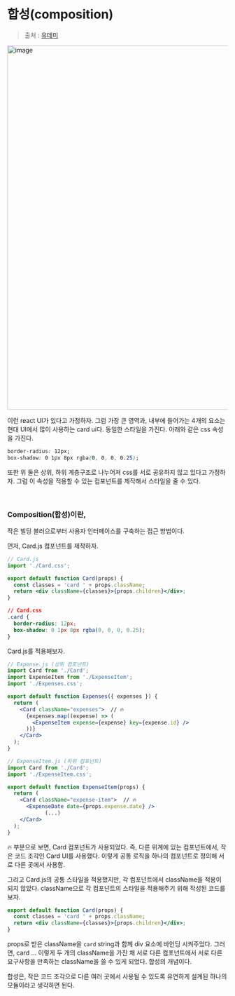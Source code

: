 # 합성(composition)

> 출처 : [유데미](https://www.udemy.com/course/best-react/learn/lecture/28517205#overview)

<img width="831" alt="image" src="https://user-images.githubusercontent.com/59427983/179384632-c95a6011-4ec2-4a68-90d0-1ac1db06d3fa.png">

이런 react UI가 있다고 가정하자. 그럼 가장 큰 영역과, 내부에 들어가는 4개의 요소는 현대 UI에서 많이 사용하는 card ui다. 동일한 스타일을 가진다. 아래와 같은 css 속성을 가진다.

```css
border-radius: 12px;
box-shadow: 0 1px 8px rgba(0, 0, 0, 0.25);
```

또한 위 둘은 상위, 하위 계층구조로 나누어져 css를 서로 공유하지 않고 있다고 가정하자. 그럼 이 속성을 적용할 수 있는 컴포넌트를 제작해서 스타일을 줄 수 있다.

<br/>

### Composition(합성)이란, 

작은 빌딩 블러으로부터 사용자 인터페이스를 구축하는 접근 방법이다.

먼저, Card.js 컴포넌트를 제작하자.

```jsx
// Card.js
import './Card.css';

export default function Card(props) {
  const classes = 'card ' + props.className;
  return <div className={classes}>{props.children}</div>;
}
```

```css
// Card.css
.card {
  border-radius: 12px;
  box-shadow: 0 1px 8px rgba(0, 0, 0, 0.25);
}
```

Card.js를 적용해보자.

```jsx
// Expense.js (상위 컴포넌트)
import Card from './Card';
import ExpenseItem from './ExpenseItem';
import './Expenses.css';

export default function Expenses({ expenses }) {
  return (
    <Card className="expenses">  // 🔥
      {expenses.map((expense) => (
        <ExpenseItem expense={expense} key={expense.id} />
      ))}
    </Card>
  );
}
```

```jsx
// ExpenseItem.js (하위 컴포넌트)
import Card from './Card';
import './ExpenseItem.css';

export default function ExpenseItem(props) {
  return (
    <Card className="expense-item">  // 🔥
      <ExpenseDate date={props.expense.date} />
			(...)
    </Card>
  );
}
```

🔥 부분으로 보면, Card 컴포넌트가 사용되었다. 즉, 다른 위계에 있는 컴포넌트에서, 작은 코드 조각인 Card UI를 사용했다. 이렇게 공통 로직을 하나의 컴포넌트로 정의해 서로 다른 곳에서 사용함.

그리고 Card.js의 공통 스타일을 적용했지만, 각 컴포넌트에서 className을 적용이 되지 않았다. className으로 각 컴포넌트의 스타일을 적용해주기 위해 작성된 코드를 보자.

```jsx
export default function Card(props) {
  const classes = 'card ' + props.className;
  return <div className={classes}>{props.children}</div>;
}
```

props로 받은 className을 `card` string과 함께  div 요소에 바인딩 시켜주었다. 그러면, card ... 이렇게 두 개의 className을 가진 채 서로 다른 컴포넌트에서 서로 다른 요구사항을 만족하는 className을 쓸 수 있게 되었다. 합성의 개념이다.

합성은, 작은 코드 조각으로 다른 여러 곳에서 사용될 수 있도록 유연하게 설계된 하나의 모듈이라고 생각하면 된다.